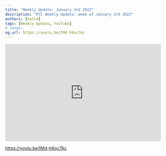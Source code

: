 ```yaml
---
title: "Weekly Update: January 3rd 2022"
description: "PCC Weekly Update: week of January 3rd 2022"
authors: [katie]
tags: [Weekly Update, YouTube]
# image:
og_url: https://youtu.be/IMd-h6oc7Ac
---
```


<iframe width="100%" height="315" src="https://www.youtube.com/embed/IMd-h6oc7Ac" title="YouTube video player" frameborder="0" allow="accelerometer; autoplay; clipboard-write; encrypted-media; gyroscope; picture-in-picture" allowfullscreen></iframe>

<!--truncate-->

https://youtu.be/IMd-h6oc7Ac

